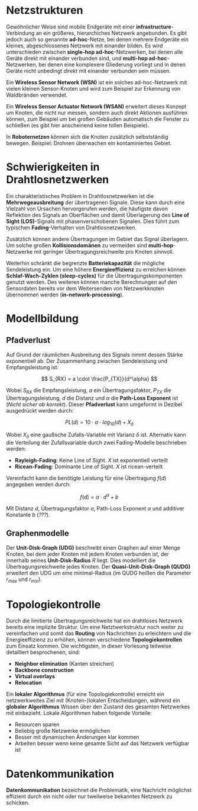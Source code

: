 # Netzstrukturen
Gewöhnlicher Weise sind mobile Endgeräte mit einer **infrastructure**-Verbindung an ein größeres, hierarchiches Netzwerk angebunden. Es gibt jedoch auch so genannte **ad-hoc**-Netze, bei denen mehrere Endgeräte ein kleines, abgeschlossenes Netzwerk mit einander bilden. Es wird unterschieden zwischen **single-hop ad-hoc**-Netzwerken, bei denen alle Geräte direkt mit einander verbunden sind, und **multi-hop ad-hoc**-Netzwerken, bei denen eine komplexere Gliederung vorliegt und in denen Geräte nicht unbedingt *direkt* mit einander verbunden sein müssen.

Ein **Wireless Sensor Network (WSN)** ist ein solches ad-hoc-Netzwerk mit vielen kleinen Sensor-Knoten und wird zum Beispiel zur Erkennung von Waldbränden verwendet.

Ein **Wireless Sensor Actuator Network (WSAN)** erweitert dieses Konzept um Knoten, die nicht nur messen, sondern auch direkt Aktionen ausführen können, zum Beispiel um bei großen Gebäuden automatisch die Fenster zu schließen (es gibt hier anscheinend keine tollen Beispiele).

In **Roboternetzen** können sich die Knoten zusätzlich selbstständig bewegen. Beispiel: Drohnen überwachen ein kontaminiertes Gebiet.


# Schwierigkeiten in Drahtlosnetzwerken
Ein charakteristisches Problem in Drahtlosnetzwerken ist die **Mehrwegeausbreitung** der übertragenen Signale. Diese kann durch eine Vielzahl von Ursachen hervorgerufen werden, die häufigste davon Reflektion des Signals an Oberflächen und damit Überlagerung des **Line of Sight (LOS)**-Signals mit phasenverschobenen Signalen. Dies führt zum typischen **Fading**-Verhalten von Drahtlosnetzwerken.

Zusätzlich können andere Übertragungen im Gebiet das Signal überlagern. Um solche großen **Kollisionsdomänen** zu vermeiden sind **multi-hop**-Netzwerke mit geringer Übertragungsreichweite pro Knoten sinnvoll.

Weiterhin schränkt die begrenzte **Batteriekapazität** die mögliche Sendeleistung ein. Um eine höhere **Energieeffizienz** zu erreichen können **Schlaf-Wach-Zyklen (sleep-cycles)** für die Übertragungskomponenten genutzt werden. Des weiteren können manche Berechnungen auf den Sensordaten bereits vor dem Weitersenden von Netzwerkknoten übernommen werden (**in-network-processing**).


# Modellbildung

## Pfadverlust

Auf Grund der räumlichen Ausbreitung des Signals nimmt dessen Stärke exponentiell ab. Der Zusammenhang zwischen Sendeleistung und Empfangsleistung ist:

$$
S_{RX} = a \cdot \frac{P_{TX}}{d^\alpha}
$$

Wobei $S_{RX}$ die Empfangsleistung, $a$ ein Übertragungsfaktor, $P_{TX}$ die Übertragungsleistung, $d$ die Distanz und $\alpha$ die **Path-Loss Exponent** ist (*Nicht sicher ob korrekt*). Dieser **Pfadverlust** kann umgeformt in Dezibel ausgedrückt werden durch:

$$
PL(d) = 10 \cdot \alpha \cdot log_{10}(d) + X_\delta
$$

Wobei $X_\delta$ eine gaußsche Zufalls-Variable mit Varianz $\delta$ ist. Alternativ kann die Verteilung der Zufallsvariable durch zwei Fading-Modelle beschrieben werden:

* **Rayleigh-Fading**: Keine Line of Sight. $X$ ist exponentiell verteilt
* **Ricean-Fading**: Dominante Line of Sight. $X$ ist ricean-verteilt

Vereinfacht kann die benötigte Leistung für eine Übertragung $f(d)$ angegeben werden durch:

$$
f(d) = a \cdot d^\alpha + b
$$

Mit Distanz $d$, Übertragungsfaktor $a$, Path-Loss Exponent $\alpha$ und additiver Konstante $b$ (*???*).

## Graphenmodelle

Der **Unit-Disk-Graph (UDG)** beschreibt einen Graphen auf einer Menge Knoten, bei dem jeder Knoten mit jedem Knoten verbunden ist, der innerhalb seines **Unit-Disk-Radius** $R$ liegt. Dies modelliert die Übertragungsreichweite jedes Knoten. Der **Quasi-Unit-Disk-Graph (QUDG)** erweitert den UDG um eine minimal-Radius (im QUDG heißen die Parameter $r_{max}$ und $r_{min}$).


# Topologiekontrolle

Durch die limitierte Übertragungsreichweite hat ein drahtloses Netzwerk bereits eine implizite Struktur. Um eine Netztwerkstruktur noch weiter zu vereinfachen und somit das **Routing** von Nachrichten zu erleichtern und die Energieeffizienz zu erhöhen, können verschiedene **Topologiekontrollen** zum Einsatz kommen. Die wichtigsten, in dieser Vorlesung teilweise detailliert besprochenen, sind:

* **Neighbor elimination** (Kanten streichen)
* **Backbone construction**
* **Virtual overlays**
* **Relocation**

Ein **lokaler Algorithmus** (für eine Topologiekontrolle) erreicht ein netzwerkweites Ziel mit (Knoten-)lokalen Entscheidungen, während ein **globaler Algorithmus** Wissen über den Zustand des gesamten Netzwerkes mit einbezieht. Lokale Algorithmen haben folgende Vorteile:

* Resourcen sparen
* Beliebig große Netzwerke ermöglichen
* Besser mit dynamischen Änderungen klar kommen
* Arbeiten besser wenn keine gesamte Sicht auf das Netzwerk verfügbar ist


# Datenkommunikation

**Datenkommunikation** bezeichnet die Problematik, eine Nachricht möglichst effizient durch ein nicht oder nur tweilweise bekanntes Netzwerk zu schicken.
